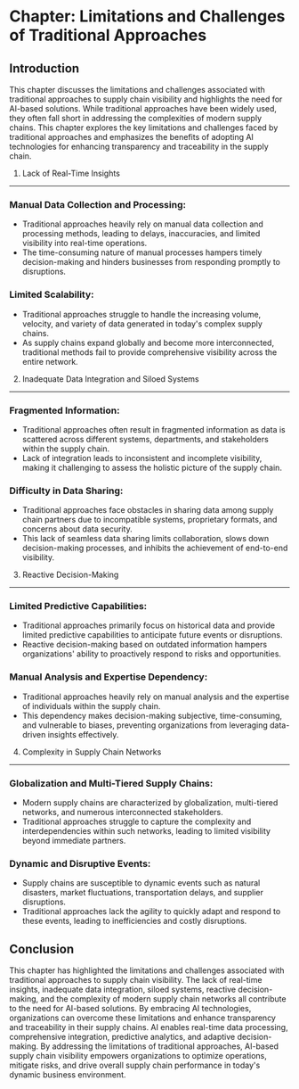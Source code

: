Chapter: Limitations and Challenges of Traditional Approaches
=============================================================

Introduction
------------

This chapter discusses the limitations and challenges associated with traditional approaches to supply chain visibility and highlights the need for AI-based solutions. While traditional approaches have been widely used, they often fall short in addressing the complexities of modern supply chains. This chapter explores the key limitations and challenges faced by traditional approaches and emphasizes the benefits of adopting AI technologies for enhancing transparency and traceability in the supply chain.

1. Lack of Real-Time Insights
-----------------------------

### Manual Data Collection and Processing:

* Traditional approaches heavily rely on manual data collection and processing methods, leading to delays, inaccuracies, and limited visibility into real-time operations.
* The time-consuming nature of manual processes hampers timely decision-making and hinders businesses from responding promptly to disruptions.

### Limited Scalability:

* Traditional approaches struggle to handle the increasing volume, velocity, and variety of data generated in today's complex supply chains.
* As supply chains expand globally and become more interconnected, traditional methods fail to provide comprehensive visibility across the entire network.

2. Inadequate Data Integration and Siloed Systems
-------------------------------------------------

### Fragmented Information:

* Traditional approaches often result in fragmented information as data is scattered across different systems, departments, and stakeholders within the supply chain.
* Lack of integration leads to inconsistent and incomplete visibility, making it challenging to assess the holistic picture of the supply chain.

### Difficulty in Data Sharing:

* Traditional approaches face obstacles in sharing data among supply chain partners due to incompatible systems, proprietary formats, and concerns about data security.
* This lack of seamless data sharing limits collaboration, slows down decision-making processes, and inhibits the achievement of end-to-end visibility.

3. Reactive Decision-Making
---------------------------

### Limited Predictive Capabilities:

* Traditional approaches primarily focus on historical data and provide limited predictive capabilities to anticipate future events or disruptions.
* Reactive decision-making based on outdated information hampers organizations' ability to proactively respond to risks and opportunities.

### Manual Analysis and Expertise Dependency:

* Traditional approaches heavily rely on manual analysis and the expertise of individuals within the supply chain.
* This dependency makes decision-making subjective, time-consuming, and vulnerable to biases, preventing organizations from leveraging data-driven insights effectively.

4. Complexity in Supply Chain Networks
--------------------------------------

### Globalization and Multi-Tiered Supply Chains:

* Modern supply chains are characterized by globalization, multi-tiered networks, and numerous interconnected stakeholders.
* Traditional approaches struggle to capture the complexity and interdependencies within such networks, leading to limited visibility beyond immediate partners.

### Dynamic and Disruptive Events:

* Supply chains are susceptible to dynamic events such as natural disasters, market fluctuations, transportation delays, and supplier disruptions.
* Traditional approaches lack the agility to quickly adapt and respond to these events, leading to inefficiencies and costly disruptions.

Conclusion
----------

This chapter has highlighted the limitations and challenges associated with traditional approaches to supply chain visibility. The lack of real-time insights, inadequate data integration, siloed systems, reactive decision-making, and the complexity of modern supply chain networks all contribute to the need for AI-based solutions. By embracing AI technologies, organizations can overcome these limitations and enhance transparency and traceability in their supply chains. AI enables real-time data processing, comprehensive integration, predictive analytics, and adaptive decision-making. By addressing the limitations of traditional approaches, AI-based supply chain visibility empowers organizations to optimize operations, mitigate risks, and drive overall supply chain performance in today's dynamic business environment.
